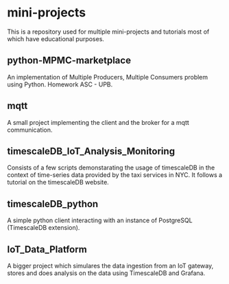 # mini-projects
This is a repository used for multiple mini-projects and tutorials most of which have educational purposes.

## python-MPMC-marketplace
An implementation of Multiple Producers, Multiple Consumers problem using Python. Homework ASC - UPB.

## mqtt
A small project implementing the client and the broker for a mqtt communication.

## timescaleDB_IoT_Analysis_Monitoring
Consists of a few scripts demonstarating the usage of timescaleDB in the context of time-series data provided
by the taxi services in NYC. It follows a tutorial on the timescaleDB website.

## timescaleDB_python
A simple python client interacting with an instance of PostgreSQL (TimescaleDB extension).

## IoT_Data_Platform
A bigger project which simulares the data ingestion from an IoT gateway, stores and does analysis on the data using TimescaleDB and Grafana.

